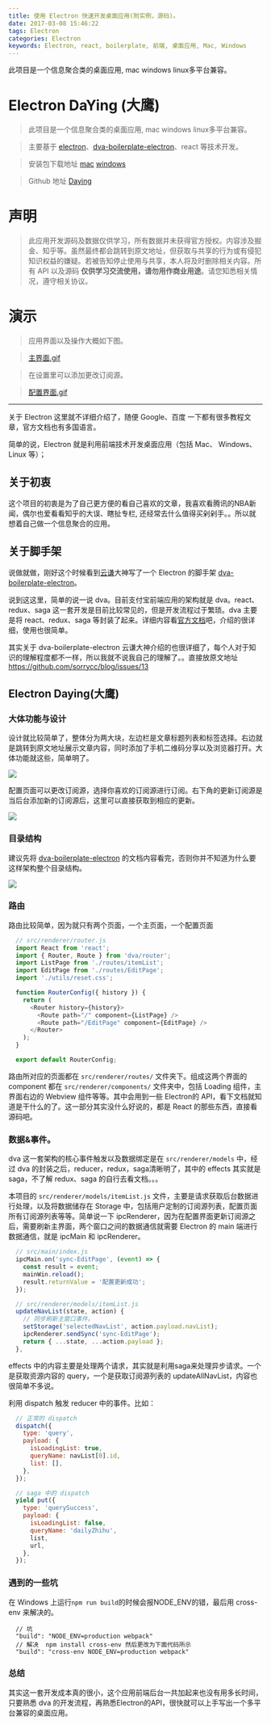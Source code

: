 ```yaml
---
title: 使用 Electron 快速开发桌面应用(附实例，源码)。
date: 2017-03-08 15:46:22
tags: Electron
categories: Electron
keywords: Electron, react, boilerplate, 前端, 桌面应用, Mac, Windows
---
```


此项目是一个信息聚合类的桌面应用, mac windows linux多平台兼容。
<!--more-->

# Electron DaYing (大鹰)

> 此项目是一个信息聚合类的桌面应用, mac windows linux多平台兼容。

> 主要基于 [electron](https://github.com/electron/electron)、[dva-boilerplate-electron](https://github.com/sorrycc/dva-boilerplate-electron)、react 等技术开发。

> 安装包下载地址 [mac](https://github.com/emododododo/daying/releases/download/0.0.1/daying-mac.zip) [windows](https://github.com/emododododo/daying/releases/download/0.0.1/daying-windows.zip)

> Github 地址 [Daying](https://github.com/emododododo/daying)


# 声明

> 此应用开发源码及数据仅供学习，所有数据并未获得官方授权。内容涉及掘金、知乎等。虽然最终都会跳转到原文地址，但获取与共享的行为或有侵犯知识权益的嫌疑。若被告知停止使用与共享，本人将及时删除相关内容。所有 API 以及源码 **仅供学习交流使用，请勿用作商业用途**。请您知悉相关情况，遵守相关协议。

# 演示

> 应用界面以及操作大概如下图。

> [主界面.gif](http://7xkj1z.com1.z0.glb.clouddn.com/daying_display1.gif)

> 在设置里可以添加更改订阅源。

>[配置界面.gif](http://7xkj1z.com1.z0.glb.clouddn.com/daying_config.gif)

---

关于 Electron 这里就不详细介绍了，随便 Google、百度 一下都有很多教程文章，官方文档也有多国语言。

简单的说，Electron 就是利用前端技术开发桌面应用（包括 Mac、 Windows、Linux 等）；

## 关于初衷

这个项目的初衷是为了自己更方便的看自己喜欢的文章，我喜欢看腾讯的NBA新闻，偶尔也爱看看知乎的大误、瞎扯专栏, 还经常去什么值得买剁剁手。。所以就想着自己做一个信息聚合的应用。

## 关于脚手架

说做就做，刚好这个时候看到[云谦](https://github.com/sorrycc)大神写了一个 Electron 的脚手架 [dva-boilerplate-electron](https://github.com/sorrycc/dva-boilerplate-electron)。

说到这这里，简单的说一说 dva。目前支付宝前端应用的架构就是 dva。react、redux、saga 这一套开发是目前比较常见的，但是开发流程过于繁琐。dva 主要是将 react、redux、saga 等封装了起来。详细内容看[官方文档](https://github.com/dvajs/dva)吧，介绍的很详细，使用也很简单。

其实关于 dva-boilerplate-electron 云谦大神介绍的也很详细了，每个人对于知识的理解程度都不一样，所以我就不说我自己的理解了。。直接放原文地址 https://github.com/sorrycc/blog/issues/13

## Electron Daying(大鹰)

### 大体功能与设计
设计就比较简单了，整体分为两大块，左边栏是文章标题列表和标签选择。右边就是跳转到原文地址展示文章内容，同时添加了手机二维码分享以及浏览器打开。大体功能就这些，简单明了。

![](http://7xkj1z.com1.z0.glb.clouddn.com/daying_home.jpeg)

配置页面可以更改订阅源，选择你喜欢的订阅源进行订阅。右下角的更新订阅源是当后台添加新的订阅源后，这里可以直接获取到相应的更新。

![](http://7xkj1z.com1.z0.glb.clouddn.com/daying_config.jpeg)

### 目录结构

建议先将 [dva-boilerplate-electron](https://github.com/sorrycc/dva-boilerplate-electron) 的文档内容看完，否则你并不知道为什么要这样架构整个目录结构。

![](http://7xkj1z.com1.z0.glb.clouddn.com/daying_catalog.jpeg)

### 路由

路由比较简单，因为就只有两个页面，一个主页面，一个配置页面


```javascript
  // src/renderer/router.js
  import React from 'react';
  import { Router, Route } from 'dva/router';
  import ListPage from './routes/itemList';
  import EditPage from './routes/EditPage';
  import './utils/reset.css';

  function RouterConfig({ history }) {
    return (
      <Router history={history}>
        <Route path="/" component={ListPage} />
        <Route path="/EditPage" component={EditPage} />
      </Router>
    );
  }

  export default RouterConfig;
```


路由所对应的页面都在 `src/renderer/routes/` 文件夹下。组成这两个界面的 component 都在 `src/renderer/components/` 文件夹中，包括 Loading 组件，主界面右边的 Webview 组件等等。其中会用到一些 Electron的 API，看下文档就知道是干什么的了。这一部分其实没什么好说的，都是 React 的那些东西，直接看源码吧。
### 数据&事件。

dva 这一套架构的核心事件触发以及数据绑定是在 `src/renderer/models` 中，经过 dva 的封装之后，reducer，redux，saga清晰明了，其中的 effects 其实就是saga，不了解 redux、saga 的自行去看文档。。。

本项目的 `src/renderer/models/itemList.js` 文件，主要是请求获取后台数据进行处理，以及将数据储存在 Storage 中，包括用户定制的订阅源列表，配置页面所有订阅源列表等等。简单说一下 ipcRenderer，因为在配置界面更新订阅源之后，需要刷新主界面，两个窗口之间的数据通信就需要 Electron 的 main 端进行数据通信，就是 ipcMain 和 ipcRenderer。


```javascript
  // src/main/index.js
  ipcMain.on('sync-EditPage', (event) => {
    const result = event;
    mainWin.reload();
    result.returnValue = '配置更新成功';
  });

  // src/renderer/models/itemList.js
  updateNavList(state, action) {
    // 同步刷新主窗口事件。
    setStorage('selectedNavList', action.payload.navList);
    ipcRenderer.sendSync('sync-EditPage');
    return { ...state, ...action.payload };
  },
```

effects 中的内容主要是处理两个请求，其实就是利用saga来处理异步请求。一个是获取资源内容的 query，一个是获取订阅源列表的 updateAllNavList，内容也很简单不多说。

利用 dispatch 触发 reducer 中的事件。比如：


```javascript
  // 正常的 dispatch
  dispatch({
    type: 'query',
    payload: {
      isLoadingList: true,
      queryName: navList[0].id,
      list: [],
    },
  });

  // saga 中的 dispatch
  yield put({
    type: 'querySuccess',
    payload: {
      isLoadingList: false,
      queryName: 'dailyZhihu',
      list,
      url,
    },
  });
```

### 遇到的一些坑

在 Windows 上运行`npm run build`的时候会报NODE_ENV的错，最后用 cross-env 来解决的。

```
  // 坑
  "build": "NODE_ENV=production webpack"
  // 解决  npm install cross-env 然后更改为下面代码所示
  "build": "cross-env NODE_ENV=production webpack"
```


### 总结

其实这一套开发成本真的很小，这个应用前端后台一共加起来也没有用多长时间，只要熟悉 dva 的开发流程，再熟悉Electron的API，很快就可以上手写出一个多平台兼容的桌面应用。
